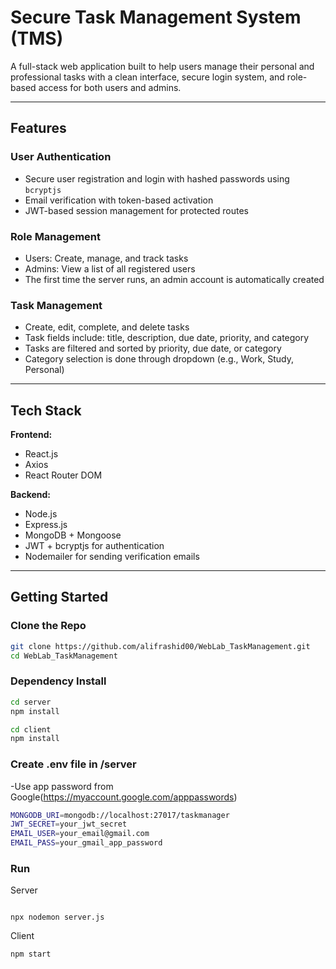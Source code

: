 #  Secure Task Management System (TMS)

A full-stack web application built to help users manage their personal and professional tasks with a clean interface, secure login system, and role-based access for both users and admins.

---

##  Features

###  User Authentication
- Secure user registration and login with hashed passwords using `bcryptjs`
- Email verification with token-based activation
- JWT-based session management for protected routes

###  Role Management
- Users: Create, manage, and track tasks
- Admins: View a list of all registered users
- The first time the server runs, an admin account is automatically created

###  Task Management
- Create, edit, complete, and delete tasks
- Task fields include: title, description, due date, priority, and category
- Tasks are filtered and sorted by priority, due date, or category
- Category selection is done through dropdown (e.g., Work, Study, Personal)

---

##  Tech Stack

**Frontend:**
- React.js
- Axios
- React Router DOM

**Backend:**
- Node.js
- Express.js
- MongoDB + Mongoose
- JWT + bcryptjs for authentication
- Nodemailer for sending verification emails

---

##  Getting Started

###  Clone the Repo

```bash
git clone https://github.com/alifrashid00/WebLab_TaskManagement.git
cd WebLab_TaskManagement
```
### Dependency Install
``` bash
cd server
npm install

cd client
npm install
```

### Create .env file in /server
-Use app password from Google(https://myaccount.google.com/apppasswords)
``` bash
MONGODB_URI=mongodb://localhost:27017/taskmanager
JWT_SECRET=your_jwt_secret
EMAIL_USER=your_email@gmail.com
EMAIL_PASS=your_gmail_app_password
```

### Run
Server
```

npx nodemon server.js

```
Client
```
npm start
```






